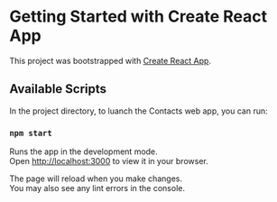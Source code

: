 # Getting Started with Create React App

This project was bootstrapped with [Create React App](https://github.com/facebook/create-react-app).

## Available Scripts

In the project directory, to luanch the Contacts web app, you can run:

### `npm start`

Runs the app in the development mode.\
Open [http://localhost:3000](http://localhost:3000) to view it in your browser.

The page will reload when you make changes.\
You may also see any lint errors in the console.
